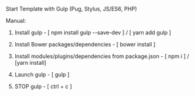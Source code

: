 Start Template with Gulp (Pug, Stylus, JS/ES6, PHP)

Manual:

1. Install gulp - [ npm install gulp --save-dev ] / [ yarn add gulp ]

2. Install Bower packages/dependencies  - [ bower install ]

3. Install modules/plugins/dependencies from package.json - [ npm i ] / [yarn install]

4. Launch gulp - [ gulp ]

5. STOP gulp - [ ctrl + c ]